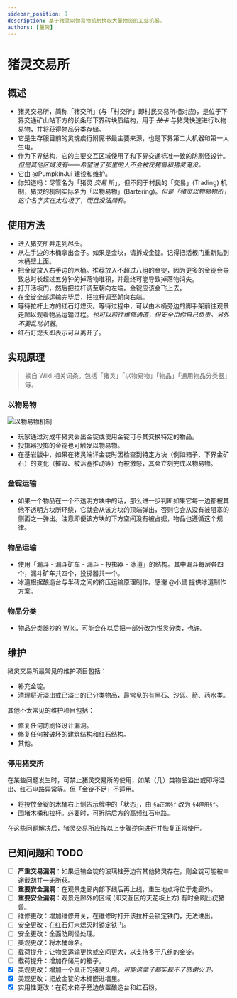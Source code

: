 ```yaml
---
sidebar_position: 7
description: 基于猪灵以物易物机制换取大量物资的工业机器。
authors: [量筒]
---
```


# 猪灵交易所

## 概述

- 猪灵交易所，简称「猪交所」(与「村交所」即村民交易所相对应)，是位于下界交通矿山站下方的长条形下界砖块质结构，用于 *~~抽卡~~* 与猪灵快速进行以物易物，并将获得物品分类存储。
- 它是生存服目前的灵魂疾行附魔书最主要来源，也是下界第二大机器和第一大生电。
- 作为下界结构，它的主要交互区域使用了和下界交通标准一致的防刷怪设计。  
  *但是其他区域没有——希望进了那里的人不会被疣猪兽和猪灵淹没。*
- 它由 @PumpkinJui 建设和维护。
- 你知道吗：尽管名为「猪灵 *交易* 所」，但不同于村民的「交易」(Trading) 机制，猪灵的机制实际名为「以物易物」(Bartering)。*但是「猪灵以物易物所」这个名字实在太垃圾了，而且没法简称。*

## 使用方法

- 进入猪交所并走到尽头。
- 从左手边的木桶拿出金子。如果是金块，请拆成金锭。记得把活板门重新贴到木桶壁上面。
- 把金锭放入右手边的木桶。推荐放入不超过八组的金锭，因为更多的金锭会导致总时长超过五分钟的掉落物堆积，并最终可能导致掉落物消失。
- 打开活板门，然后把拉杆调至朝向左端。金锭应该会飞上去。
- 在金锭全部运输完毕后，把拉杆调至朝向右端。
- 等待拉杆上方的红石灯熄灭。等待过程中，可以由木桶旁边的脚手架前往观景走廊以观看物品运输过程。*也可以前往维修通道，但安全由你自己负责。另外不要乱动机器。*
- 红石灯熄灭即表示可以离开了。

## 实现原理

> 摘自 Wiki 相关词条。包括「猪灵」「以物易物」「物品」「通用物品分类器」等。

### 以物易物

![以物易物机制](/servers/SurvivalIII/industries/bartering.jpg)

- 玩家通过对成年猪灵丢出金锭或使用金锭可与其交换特定的物品。
- 投掷器投掷的金锭也可触发以物易物。
- 在基岩版中，如果在猪灵端详金锭时因检查到特定方块（例如箱子、下界金矿石）的变化（摧毁、被活塞推动等）而被激怒，其会立刻完成以物易物。

### 金锭运输

- 如果一个物品在一个不透明方块中的话，那么进一步判断如果它每一边都被其他不透明方块所环绕，它就会从该方块的顶端弹出，否则它会从没有被阻塞的侧面之一弹出。注意即便该方块的下方空间没有被占据，物品也遵循这个规律。

### 物品运输

- 使用「漏斗 - 漏斗矿车 - 漏斗 - 投掷器 - 冰道」的结构。其中漏斗每层各四个，漏斗矿车共四个，投掷器共一个。
- 冰道根据酿造台与半砖之间的挤压运输原理制作。感谢 @小鼠 提供冰道制作方案。

### 物品分类

- 物品分类器抄的 [Wiki](https://minecraft.fandom.com/zh/wiki/%E6%95%99%E7%A8%8B/%E9%80%9A%E7%94%A8%E7%89%A9%E5%93%81%E5%88%86%E7%B1%BB%E5%99%A8)。可能会在以后把一部分改为悦灵分类，也许。

## 维护

猪灵交易所最常见的维护项目包括：

- 补充金锭。
- 清理将近溢出或已溢出的已分类物品，最常见的有黑石、沙砾、箭、药水类。

其他不太常见的维护项目包括：

- 修复任何防刷怪设计漏洞。
- 修复任何被破坏的建筑结构和红石结构。
- 其他。

### 停用猪交所

在某些问题发生时，可禁止猪灵交易所的使用，如某（几）类物品溢出或即将溢出、红石电路异常等。但「金锭不足」不适用。

- 将投放金锭的木桶右上侧告示牌中的「状态」，由 `§a正常§f` 改为 `§4停用§f`。
- 围堵木桶和拉杆。必要时，可拆除后方的高频红石电路。

在这些问题解决后，猪灵交易所应按以上步骤逆向进行并恢复正常使用。

## 已知问题和 TODO

- [ ] **严重交易漏洞**：如果运输金锭的玻璃柱旁边有其他猪灵存在，则金锭可能被中途截胡并一无所获。
- [ ] **重要安全漏洞**：在观景走廊内部下线后再上线，重生地点将位于走廊外。
- [ ] **重要安全漏洞**：观景走廊外的区域 (即交互区的天花板上方) 有时会刷出疣猪兽。
- [ ] 维修更改：增加维修开关，在维修时打开该拉杆会锁定铁门，无法进出。
- [ ] 安全更改：在红石灯未熄灭时锁定铁门。
- [ ] 安全更改：全面防刷怪处理。
- [ ] 美观更改：将木桶命名。
- [ ] 载荷提升：让物品运输更快或空间更大，以支持多于八组的金锭。
- [ ] 载荷提升：增加存储用的箱子。
- [x] 美观更改：增加一个真正的猪灵头颅。*~~可能这辈子都实现不了~~感谢火卫。*
- [x] 美观更改：把放金锭的木桶嵌进墙里。
- [x] 实用性更改：在药水箱子旁边放置酿造台和红石粉。
